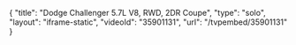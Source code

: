 {
    "title": "Dodge Challenger  5.7L V8, RWD, 2DR Coupe",
    "type": "solo",
    "layout": "iframe-static",
    "videoId": "35901131",
    "url": "\/tvpembed\/35901131"
}